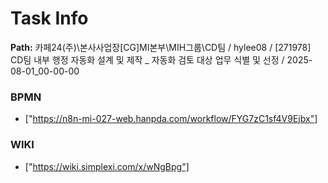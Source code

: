 # Task Info

**Path:** 카페24(주)\본사사업장\[CG]MI본부\MIH그룹\CD팀 / hylee08 / [271978] CD팀 내부 행정 자동화 설계 및 제작 _ 자동화 검토 대상 업무 식별 및 선정 / 2025-08-01_00-00-00

### BPMN
- ["https://n8n-mi-027-web.hanpda.com/workflow/FYG7zC1sf4V9Ejbx"]

### WIKI
- ["https://wiki.simplexi.com/x/wNgBpg"]

